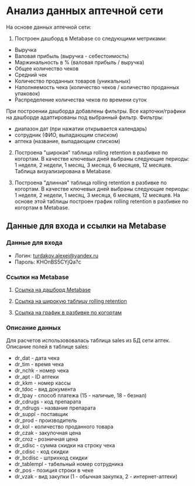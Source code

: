 # Анализ данных аптечной сети
На основе данных аптечной сети: 

1. Построен дашборд в Metabase со следующими метриками:
- Выручка
- Валовая прибыль (выручка - себестоимость)
- Маржинальность в % (валовая прибыль / выручка)
- Общее количество чеков
- Средний чек
- Количество проданных товаров (уникальных)
- Наполняемость чека (количество чеков / количество проданных упаковок)
- Распределение количества чеков по времени суток

При построении дашборда добавлены фильтры. Все карточки/графики на дашборде адаптированы под выбранный фильтр. 
Фильтры:
- диапазон дат (при нажатии открывается календарь)
- сотрудник (ФИО, выпадающим списком)
- аптека (название, выпадающим списком)

2. Построена "широкая" таблица rolling retention в разбивке по когортам. В качестве ключевых дней выбраны следующие периоды: 1 неделя, 2 недели, 1 месяц, 3 месяца, 6 месяцев, 12 месяцев. Таблица визуализирована в Metabase.

3. Построена "длинная" таблица rolling retention в разбивке по когортам. В качестве ключевых дней выбраны следующие периоды: 1 неделя, 2 недели, 1 месяц, 3 месяца, 6 месяцев, 12 месяцев. На основе этой таблицы построен график rolling retention в разбивке по когортам в Metabase.

## Данные для входа и ссылки на Metabase
### Данные для входа
- Логин: turdakov.alexei@yandex.ru
- Пароль: KHOnBS5CYjQa?c
### Ссылки на Metabase
1. [Ссылка на дашборд Metabase](https://metabase.simulative.ru/dashboard/1-dashbord-set-apte)

2. [Ссылка на широкую таблицу rolling retention](https://metabase.simulative.ru/question/46-rolling-retention)

3. [Ссылка на график в разбивке по когортам](https://metabase.simulative.ru/question/47-grafik-rolling-retention-s-razbivkoj-po-kogortam)

### Описание данных
Для расчетов использововалась таблица sales из БД сети аптек. Описание полей в таблице sales:

- dr_dat - дата чека
- dr_tim - время чека
- dr_nchk - номер чека
- dr_apt - ID аптеки
- dr_kkm - номер кассы
- dr_tdoc - вид документа
- dr_tpay - способ платежа (15 - наличые, 18 - безнал)
- dr_cdrugs - код препарата
- dr_ndrugs - название препарата
- dr_suppl - поставщик
- dr_prod - производитель
- dr_kol - количество проданного товара
- dr_czak - закупочная цена
- dr_croz - розничная цена
- dr_sdisc - сумма скидки на строку чека
- dr_cdisc - код скидки
- dr_bcdisc - штрихкод скидки
- dr_tablempl - табельный номер сотрудника
- dr_pos - позиция строки в чеке
- dr_vzak - вид закупки (1 - обычная закупка, 2 - интернет-аптеки)

